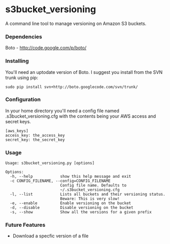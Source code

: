 # s3bucket_versioning

A command line tool to manage versioning on Amazon S3 buckets.

### Dependencies

Boto - http://code.google.com/p/boto/

### Installing

You'll need an uptodate version of Boto.  I suggest you install from the SVN trunk using pip:

    sudo pip install svn+http://boto.googlecode.com/svn/trunk/

### Configuration

In your home directory you'll need a config file named .s3bucket_versioning.cfg with the contents being your AWS
access and secret keys.

    [aws_keys]
    access_key: the_access_key
    secret_key: the_secret_key

### Usage

    Usage: s3bucket_versioning.py [options]
    
    Options:
      -h, --help            show this help message and exit
      -c CONFIG_FILENAME, --config=CONFIG_FILENAME
                            Config file name. Defaults to
                            ~/.s3bucket_versioning.cfg
      -l, --list            Lists all buckets and their versioning status.
                            Beware: This is very slow!
      -e, --enable          Enable versioning on the bucket
      -d, --disable         Disable versioning on the bucket
      -s, --show            Show all the versions for a given prefix

### Future Features

*   Download a specfic version of a file
